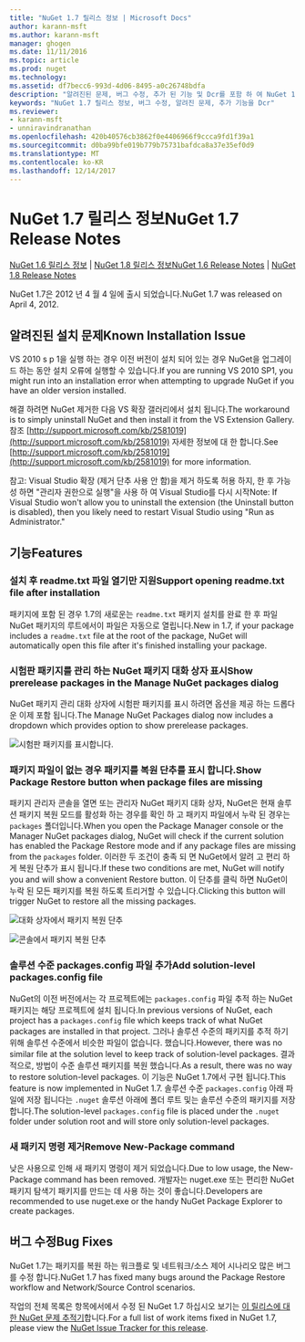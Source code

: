 ```yaml
---
title: "NuGet 1.7 릴리스 정보 | Microsoft Docs"
author: karann-msft
ms.author: karann-msft
manager: ghogen
ms.date: 11/11/2016
ms.topic: article
ms.prod: nuget
ms.technology: 
ms.assetid: df7becc6-993d-4d06-8495-a0c26748bdfa
description: "알려진된 문제, 버그 수정, 추가 된 기능 및 Dcr를 포함 하 여 NuGet 1.7에 대 한 릴리스 정보입니다."
keywords: "NuGet 1.7 릴리스 정보, 버그 수정, 알려진 문제, 추가 기능을 Dcr"
ms.reviewer:
- karann-msft
- unniravindranathan
ms.openlocfilehash: 420b40576cb3862f0e4406966f9ccca9fd1f39a1
ms.sourcegitcommit: d0ba99bfe019b779b75731bafdca8a37e35ef0d9
ms.translationtype: MT
ms.contentlocale: ko-KR
ms.lasthandoff: 12/14/2017
---
```

# <a name="nuget-17-release-notes"></a><span data-ttu-id="aee33-104">NuGet 1.7 릴리스 정보</span><span class="sxs-lookup"><span data-stu-id="aee33-104">NuGet 1.7 Release Notes</span></span>

<span data-ttu-id="aee33-105">[NuGet 1.6 릴리스 정보](../release-notes/nuget-1.6.md) | [NuGet 1.8 릴리스 정보](../release-notes/nuget-1.8.md)</span><span class="sxs-lookup"><span data-stu-id="aee33-105">[NuGet 1.6 Release Notes](../release-notes/nuget-1.6.md) | [NuGet 1.8 Release Notes](../release-notes/nuget-1.8.md)</span></span>

<span data-ttu-id="aee33-106">NuGet 1.7은 2012 년 4 월 4 일에 출시 되었습니다.</span><span class="sxs-lookup"><span data-stu-id="aee33-106">NuGet 1.7 was released on April 4, 2012.</span></span>

## <a name="known-installation-issue"></a><span data-ttu-id="aee33-107">알려진된 설치 문제</span><span class="sxs-lookup"><span data-stu-id="aee33-107">Known Installation Issue</span></span>
<span data-ttu-id="aee33-108">VS 2010 s p 1을 실행 하는 경우 이전 버전이 설치 되어 있는 경우 NuGet을 업그레이드 하는 동안 설치 오류에 실행할 수 있습니다.</span><span class="sxs-lookup"><span data-stu-id="aee33-108">If you are running VS 2010 SP1, you might run into an installation error when attempting to upgrade NuGet if you have an older version installed.</span></span>

<span data-ttu-id="aee33-109">해결 하려면 NuGet 제거한 다음 VS 확장 갤러리에서 설치 됩니다.</span><span class="sxs-lookup"><span data-stu-id="aee33-109">The workaround is to simply uninstall NuGet and then install it from the VS Extension Gallery.</span></span>  <span data-ttu-id="aee33-110">참조 [http://support.microsoft.com/kb/2581019](http://support.microsoft.com/kb/2581019) 자세한 정보에 대 한 합니다.</span><span class="sxs-lookup"><span data-stu-id="aee33-110">See [http://support.microsoft.com/kb/2581019](http://support.microsoft.com/kb/2581019) for more information.</span></span>

<span data-ttu-id="aee33-111">참고: Visual Studio 확장 (제거 단추 사용 안 함)을 제거 하도록 허용 하지, 한 후 가능성 하면 "관리자 권한으로 실행"을 사용 하 여 Visual Studio를 다시 시작</span><span class="sxs-lookup"><span data-stu-id="aee33-111">Note: If Visual Studio won't allow you to uninstall the extension (the Uninstall button is disabled), then you likely need to restart Visual Studio using "Run as Administrator."</span></span>

## <a name="features"></a><span data-ttu-id="aee33-112">기능</span><span class="sxs-lookup"><span data-stu-id="aee33-112">Features</span></span>

### <a name="support-opening-readmetxt-file-after-installation"></a><span data-ttu-id="aee33-113">설치 후 readme.txt 파일 열기만 지원</span><span class="sxs-lookup"><span data-stu-id="aee33-113">Support opening readme.txt file after installation</span></span>
<span data-ttu-id="aee33-114">패키지에 포함 된 경우 1.7의 새로운는 `readme.txt` 패키지 설치를 완료 한 후 파일 NuGet 패키지의 루트에서이 파일은 자동으로 열립니다.</span><span class="sxs-lookup"><span data-stu-id="aee33-114">New in 1.7, if your package includes a `readme.txt` file at the root of the package, NuGet will automatically open this file after it's finished installing your package.</span></span>

### <a name="show-prerelease-packages-in-the-manage-nuget-packages-dialog"></a><span data-ttu-id="aee33-115">시험판 패키지를 관리 하는 NuGet 패키지 대화 상자 표시</span><span class="sxs-lookup"><span data-stu-id="aee33-115">Show prerelease packages in the Manage NuGet packages dialog</span></span>
<span data-ttu-id="aee33-116">NuGet 패키지 관리 대화 상자에 시험판 패키지를 표시 하려면 옵션을 제공 하는 드롭다운 이제 포함 됩니다.</span><span class="sxs-lookup"><span data-stu-id="aee33-116">The Manage NuGet Packages dialog now includes a dropdown which provides option to show prerelease packages.</span></span>

![시험판 패키지를 표시합니다.](./media/prerelease-dropdown.png)

### <a name="show-package-restore-button-when-package-files-are-missing"></a><span data-ttu-id="aee33-118">패키지 파일이 없는 경우 패키지를 복원 단추를 표시 합니다.</span><span class="sxs-lookup"><span data-stu-id="aee33-118">Show Package Restore button when package files are missing</span></span>
<span data-ttu-id="aee33-119">패키지 관리자 콘솔을 열면 또는 관리자 NuGet 패키지 대화 상자, NuGet은 현재 솔루션 패키지 복원 모드를 활성화 하는 경우를 확인 하 고 패키지 파일에서 누락 된 경우는 `packages` 폴더입니다.</span><span class="sxs-lookup"><span data-stu-id="aee33-119">When you open the Package Manager console or the Manager NuGet packages dialog, NuGet will check if the current solution has enabled the Package Restore mode and if any package files are missing from the `packages` folder.</span></span> <span data-ttu-id="aee33-120">이러한 두 조건이 충족 되 면 NuGet에서 알려 고 편리 하 게 복원 단추가 표시 됩니다.</span><span class="sxs-lookup"><span data-stu-id="aee33-120">If these two conditions are met, NuGet will notify you and will show a convenient Restore button.</span></span> <span data-ttu-id="aee33-121">이 단추를 클릭 하면 NuGet이 누락 된 모든 패키지를 복원 하도록 트리거할 수 있습니다.</span><span class="sxs-lookup"><span data-stu-id="aee33-121">Clicking this button will trigger NuGet to restore all the missing packages.</span></span>

![대화 상자에서 패키지 복원 단추](./media/packagerestore-dialog.png)

![콘솔에서 패키지 복원 단추](./media/packagerestore-console.png)

### <a name="add-solution-level-packagesconfig-file"></a><span data-ttu-id="aee33-124">솔루션 수준 packages.config 파일 추가</span><span class="sxs-lookup"><span data-stu-id="aee33-124">Add solution-level packages.config file</span></span>
<span data-ttu-id="aee33-125">NuGet의 이전 버전에서는 각 프로젝트에는 `packages.config` 파일 추적 하는 NuGet 패키지는 해당 프로젝트에 설치 됩니다.</span><span class="sxs-lookup"><span data-stu-id="aee33-125">In previous versions of NuGet, each project has a `packages.config` file which keeps track of what NuGet packages are installed in that project.</span></span> <span data-ttu-id="aee33-126">그러나 솔루션 수준의 패키지를 추적 하기 위해 솔루션 수준에서 비슷한 파일이 없습니다. 했습니다.</span><span class="sxs-lookup"><span data-stu-id="aee33-126">However, there was no similar file at the solution level to keep track of solution-level packages.</span></span> <span data-ttu-id="aee33-127">결과적으로, 방법이 수준 솔루션 패키지를 복원 했습니다.</span><span class="sxs-lookup"><span data-stu-id="aee33-127">As a result, there was no way to restore solution-level packages.</span></span>
<span data-ttu-id="aee33-128">이 기능은 NuGet 1.7에서 구현 됩니다.</span><span class="sxs-lookup"><span data-stu-id="aee33-128">This feature is now implemented in NuGet 1.7.</span></span> <span data-ttu-id="aee33-129">솔루션 수준 `packages.config` 아래 파일에 저장 됩니다는 `.nuget` 솔루션 아래에 폴더 루트 및는 솔루션 수준의 패키지를 저장 합니다.</span><span class="sxs-lookup"><span data-stu-id="aee33-129">The solution-level `packages.config` file is placed under the `.nuget` folder under solution root and will store only solution-level packages.</span></span>

### <a name="remove-new-package-command"></a><span data-ttu-id="aee33-130">새 패키지 명령 제거</span><span class="sxs-lookup"><span data-stu-id="aee33-130">Remove New-Package command</span></span>
<span data-ttu-id="aee33-131">낮은 사용으로 인해 새 패키지 명령이 제거 되었습니다.</span><span class="sxs-lookup"><span data-stu-id="aee33-131">Due to low usage, the New-Package command has been removed.</span></span> <span data-ttu-id="aee33-132">개발자는 nuget.exe 또는 편리한 NuGet 패키지 탐색기 패키지를 만드는 데 사용 하는 것이 좋습니다.</span><span class="sxs-lookup"><span data-stu-id="aee33-132">Developers are recommended to use nuget.exe or the handy NuGet Package Explorer to create packages.</span></span>

## <a name="bug-fixes"></a><span data-ttu-id="aee33-133">버그 수정</span><span class="sxs-lookup"><span data-stu-id="aee33-133">Bug Fixes</span></span>
<span data-ttu-id="aee33-134">NuGet 1.7는 패키지를 복원 하는 워크플로 및 네트워크/소스 제어 시나리오 많은 버그를 수정 합니다.</span><span class="sxs-lookup"><span data-stu-id="aee33-134">NuGet 1.7 has fixed many bugs around the Package Restore workflow and Network/Source Control scenarios.</span></span>

<span data-ttu-id="aee33-135">작업의 전체 목록은 항목에서에서 수정 된 NuGet 1.7 하십시오 보기는 [이 릴리스에 대 한 NuGet 문제 추적기](http://nuget.codeplex.com/workitem/list/advanced?keyword=&status=Closed&type=All&priority=All&release=NuGet%201.7&assignedTo=All&component=All&sortField=Votes&sortDirection=Descending&page=0)합니다.</span><span class="sxs-lookup"><span data-stu-id="aee33-135">For a full list of work items fixed in NuGet 1.7, please view the [NuGet Issue Tracker for this release](http://nuget.codeplex.com/workitem/list/advanced?keyword=&status=Closed&type=All&priority=All&release=NuGet%201.7&assignedTo=All&component=All&sortField=Votes&sortDirection=Descending&page=0).</span></span>

